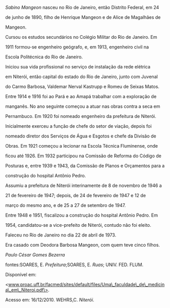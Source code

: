 

*Sabino Mangeon* nasceu no Rio de Janeiro, então Distrito Federal, em 24

de junho de 1890, filho de Henrique Mangeon e de Alice de Magalhães de

Mangeon.



Cursou os estudos secundários no Colégio Militar do Rio de Janeiro. Em

1911 formou-se engenheiro geógrafo, e, em 1913, engenheiro civil na

Escola Politécnica do Rio de Janeiro.



Iniciou sua vida profissional no serviço de instalação da rede elétrica

em Niterói, então capital do estado do Rio de Janeiro, junto com Juvenal

do Carmo Barbosa, Valdemar Nerval Kastrupp e Romeu de Seixas Matos.

Entre 1914 e 1916 foi ao Pará e ao Amapá trabalhar com a exploração de

manganês. No ano seguinte começou a atuar nas obras contra a seca em

Pernambuco. Em 1920 foi nomeado engenheiro da prefeitura de Niterói.

Inicialmente exerceu a função de chefe do setor de viação, depois foi

nomeado diretor dos Serviços de Água e Esgotos e chefe da Divisão de

Obras. Em 1921 começou a lecionar na Escola Técnica Fluminense, onde

ficou até 1926. Em 1932 participou na Comissão de Reforma do Código de

Posturas e, entre 1939 e 1943, da Comissão de Planos e Orçamentos para a

construção do hospital Antônio Pedro.



Assumiu a prefeitura de Niterói interinamente de 8 de novembro de 1946 a

21 de fevereiro de 1947; depois, de 24 de fevereiro de 1947 e 12 de

março do mesmo ano, e de 25 a 27 de setembro de 1947.



Entre 1948 e 1951, fiscalizou a construção do hospital Antônio Pedro. Em

1954, candidatou-se a vice-prefeito de Niterói, contudo não foi eleito.



Faleceu no Rio de Janeiro no dia 22 de abril de 1973.



Era casado com Deodora Barbosa Mangeon, com quem teve cinco filhos.



*Paulo César Gomes Bezerra*



fontes:SOARES, E. *Prefeitura*;SOARES, E. *Ruas*; UNIV. FED. FLUM.

Disponível em:

\<www.proac.uff.br/facmed/sites/default/files/Uma\_faculdade\_de\_medicina\_em\_Niteroi.pdf\>.

Acesso em: 16/12/2010. WEHRS,C. *Niterói*.

